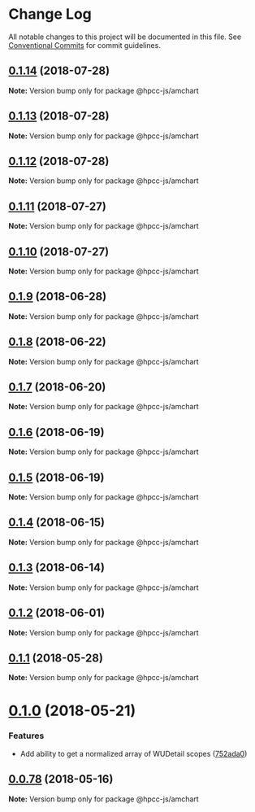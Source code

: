 # Change Log

All notable changes to this project will be documented in this file.
See [Conventional Commits](https://conventionalcommits.org) for commit guidelines.

<a name="0.1.14"></a>
## [0.1.14](https://github.com/hpcc-systems/Visualization/compare/@hpcc-js/amchart@0.1.13...@hpcc-js/amchart@0.1.14) (2018-07-28)




**Note:** Version bump only for package @hpcc-js/amchart

<a name="0.1.13"></a>
## [0.1.13](https://github.com/hpcc-systems/Visualization/compare/@hpcc-js/amchart@0.1.12...@hpcc-js/amchart@0.1.13) (2018-07-28)




**Note:** Version bump only for package @hpcc-js/amchart

<a name="0.1.12"></a>
## [0.1.12](https://github.com/hpcc-systems/Visualization/compare/@hpcc-js/amchart@0.1.11...@hpcc-js/amchart@0.1.12) (2018-07-28)




**Note:** Version bump only for package @hpcc-js/amchart

<a name="0.1.11"></a>
## [0.1.11](https://github.com/hpcc-systems/Visualization/compare/@hpcc-js/amchart@0.1.10...@hpcc-js/amchart@0.1.11) (2018-07-27)




**Note:** Version bump only for package @hpcc-js/amchart

<a name="0.1.10"></a>
## [0.1.10](https://github.com/hpcc-systems/Visualization/compare/@hpcc-js/amchart@0.1.9...@hpcc-js/amchart@0.1.10) (2018-07-27)




**Note:** Version bump only for package @hpcc-js/amchart

<a name="0.1.9"></a>
## [0.1.9](https://github.com/hpcc-systems/Visualization/compare/@hpcc-js/amchart@0.1.8...@hpcc-js/amchart@0.1.9) (2018-06-28)




**Note:** Version bump only for package @hpcc-js/amchart

<a name="0.1.8"></a>
## [0.1.8](https://github.com/hpcc-systems/Visualization/compare/@hpcc-js/amchart@0.1.7...@hpcc-js/amchart@0.1.8) (2018-06-22)




**Note:** Version bump only for package @hpcc-js/amchart

<a name="0.1.7"></a>
## [0.1.7](https://github.com/hpcc-systems/Visualization/compare/@hpcc-js/amchart@0.1.6...@hpcc-js/amchart@0.1.7) (2018-06-20)




**Note:** Version bump only for package @hpcc-js/amchart

<a name="0.1.6"></a>
## [0.1.6](https://github.com/hpcc-systems/Visualization/compare/@hpcc-js/amchart@0.1.5...@hpcc-js/amchart@0.1.6) (2018-06-19)




**Note:** Version bump only for package @hpcc-js/amchart

<a name="0.1.5"></a>
## [0.1.5](https://github.com/hpcc-systems/Visualization/compare/@hpcc-js/amchart@0.1.4...@hpcc-js/amchart@0.1.5) (2018-06-19)




**Note:** Version bump only for package @hpcc-js/amchart

<a name="0.1.4"></a>
## [0.1.4](https://github.com/hpcc-systems/Visualization/compare/@hpcc-js/amchart@0.1.3...@hpcc-js/amchart@0.1.4) (2018-06-15)




**Note:** Version bump only for package @hpcc-js/amchart

<a name="0.1.3"></a>
## [0.1.3](https://github.com/hpcc-systems/Visualization/compare/@hpcc-js/amchart@0.1.2...@hpcc-js/amchart@0.1.3) (2018-06-14)




**Note:** Version bump only for package @hpcc-js/amchart

<a name="0.1.2"></a>
## [0.1.2](https://github.com/hpcc-systems/Visualization/compare/@hpcc-js/amchart@0.1.1...@hpcc-js/amchart@0.1.2) (2018-06-01)




**Note:** Version bump only for package @hpcc-js/amchart

<a name="0.1.1"></a>
## [0.1.1](https://github.com/hpcc-systems/Visualization/compare/@hpcc-js/amchart@0.1.0...@hpcc-js/amchart@0.1.1) (2018-05-28)




**Note:** Version bump only for package @hpcc-js/amchart

<a name="0.1.0"></a>
# [0.1.0](https://github.com/hpcc-systems/Visualization/compare/@hpcc-js/amchart@0.0.78...@hpcc-js/amchart@0.1.0) (2018-05-21)


### Features

*  Add ability to get a normalized array of WUDetail scopes ([752ada0](https://github.com/hpcc-systems/Visualization/commit/752ada0))




<a name="0.0.78"></a>
## [0.0.78](https://github.com/hpcc-systems/Visualization/compare/@hpcc-js/amchart@0.0.77...@hpcc-js/amchart@0.0.78) (2018-05-16)




**Note:** Version bump only for package @hpcc-js/amchart
